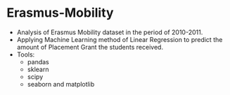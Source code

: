# Erasmus-Mobility

+ Analysis of Erasmus Mobility dataset in the period of 2010-2011.
+ Applying Machine Learning method of Linear Regression to predict the amount of Placement Grant the students received.
+ Tools:
  + pandas
  + sklearn
  + scipy
  + seaborn and matplotlib
